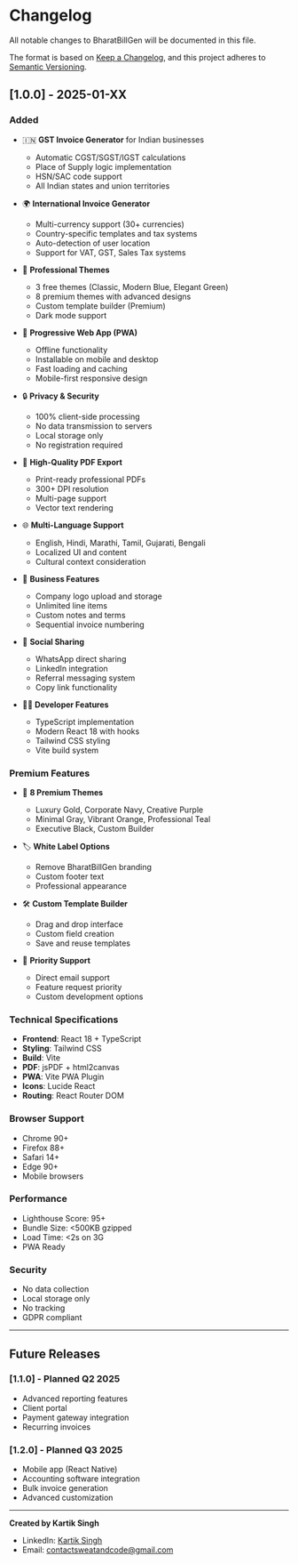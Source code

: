 # Changelog

All notable changes to BharatBillGen will be documented in this file.

The format is based on [Keep a Changelog](https://keepachangelog.com/en/1.0.0/),
and this project adheres to [Semantic Versioning](https://semver.org/spec/v2.0.0.html).

## [1.0.0] - 2025-01-XX

### Added
- 🇮🇳 **GST Invoice Generator** for Indian businesses
  - Automatic CGST/SGST/IGST calculations
  - Place of Supply logic implementation
  - HSN/SAC code support
  - All Indian states and union territories

- 🌍 **International Invoice Generator**
  - Multi-currency support (30+ currencies)
  - Country-specific templates and tax systems
  - Auto-detection of user location
  - Support for VAT, GST, Sales Tax systems

- 🎨 **Professional Themes**
  - 3 free themes (Classic, Modern Blue, Elegant Green)
  - 8 premium themes with advanced designs
  - Custom template builder (Premium)
  - Dark mode support

- 📱 **Progressive Web App (PWA)**
  - Offline functionality
  - Installable on mobile and desktop
  - Fast loading and caching
  - Mobile-first responsive design

- 🔒 **Privacy & Security**
  - 100% client-side processing
  - No data transmission to servers
  - Local storage only
  - No registration required

- 📄 **High-Quality PDF Export**
  - Print-ready professional PDFs
  - 300+ DPI resolution
  - Multi-page support
  - Vector text rendering

- 🌐 **Multi-Language Support**
  - English, Hindi, Marathi, Tamil, Gujarati, Bengali
  - Localized UI and content
  - Cultural context consideration

- 💼 **Business Features**
  - Company logo upload and storage
  - Unlimited line items
  - Custom notes and terms
  - Sequential invoice numbering

- 📱 **Social Sharing**
  - WhatsApp direct sharing
  - LinkedIn integration
  - Referral messaging system
  - Copy link functionality

- 👨‍💻 **Developer Features**
  - TypeScript implementation
  - Modern React 18 with hooks
  - Tailwind CSS styling
  - Vite build system

### Premium Features
- 🎨 **8 Premium Themes**
  - Luxury Gold, Corporate Navy, Creative Purple
  - Minimal Gray, Vibrant Orange, Professional Teal
  - Executive Black, Custom Builder

- 🏷️ **White Label Options**
  - Remove BharatBillGen branding
  - Custom footer text
  - Professional appearance

- 🛠️ **Custom Template Builder**
  - Drag and drop interface
  - Custom field creation
  - Save and reuse templates

- 💎 **Priority Support**
  - Direct email support
  - Feature request priority
  - Custom development options

### Technical Specifications
- **Frontend**: React 18 + TypeScript
- **Styling**: Tailwind CSS
- **Build**: Vite
- **PDF**: jsPDF + html2canvas
- **PWA**: Vite PWA Plugin
- **Icons**: Lucide React
- **Routing**: React Router DOM

### Browser Support
- Chrome 90+
- Firefox 88+
- Safari 14+
- Edge 90+
- Mobile browsers

### Performance
- Lighthouse Score: 95+
- Bundle Size: <500KB gzipped
- Load Time: <2s on 3G
- PWA Ready

### Security
- No data collection
- Local storage only
- No tracking
- GDPR compliant

---

## Future Releases

### [1.1.0] - Planned Q2 2025
- Advanced reporting features
- Client portal
- Payment gateway integration
- Recurring invoices

### [1.2.0] - Planned Q3 2025
- Mobile app (React Native)
- Accounting software integration
- Bulk invoice generation
- Advanced customization

---

**Created by Kartik Singh**
- LinkedIn: [Kartik Singh](https://www.linkedin.com/in/kartik-singh-879b6b288?lipi=urn%3Ali%3Apage%3Ad_flagship3_profile_view_base_contact_details%3B57nku3kgQQKl%2BFqI%2BvmSdw%3D%3D)
- Email: contactsweatandcode@gmail.com
